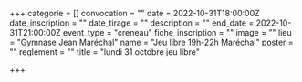 +++
categorie = []
convocation = ""
date = 2022-10-31T18:00:00Z
date_inscription = ""
date_tirage = ""
description = ""
end_date = 2022-10-31T21:00:00Z
event_type = "creneau"
fiche_inscription = ""
image = ""
lieu = "Gymnase Jean Maréchal"
name = "Jeu libre 19h-22h Maréchal"
poster = ""
reglement = ""
title = "lundi 31 octobre jeu libre"

+++
